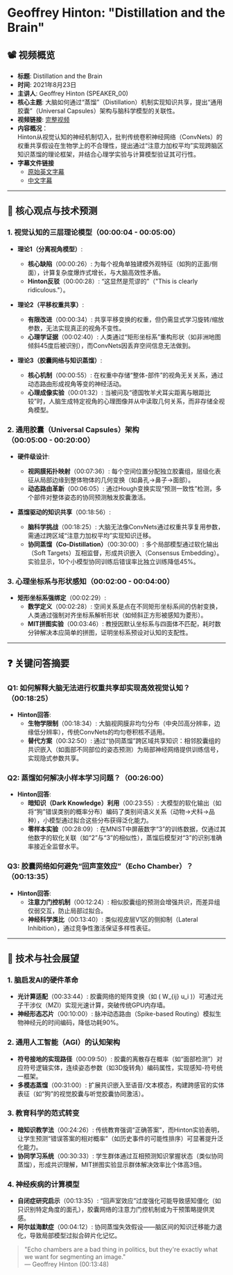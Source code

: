 # Geoffrey Hinton: "Distillation and the Brain" 

## 📽️ 视频概览
- **标题**: Distillation and the Brain  
- **时间**: 2021年8月23日
- **主讲人**: Geoffrey Hinton (SPEAKER_00)  
- **核心主题**: 大脑如何通过“蒸馏”（Distillation）机制实现知识共享，提出“通用胶囊”（Universal Capsules）架构与脑科学模型的关联性。  
- **视频链接**: [完整视频](https://www.youtube.com/watch?v=asZoedN31VE)  
- **内容概况**：  
Hinton从视觉认知的神经机制切入，批判传统卷积神经网络（ConvNets）的权重共享假设在生物学上的不合理性，提出通过“注意力加权平均”实现跨脑区知识蒸馏的理论框架，并结合心理学实验与计算模型验证其可行性。
- **字幕文件链接**
  - [原始英文字幕](../srt/20210823Distillation_and_the_brain.txt)
  - [中文字幕](../srt/20210823Distillation_and_the_brain-中文.txt)
---

## 🎯 核心观点与技术预测

### 1. **视觉认知的三层理论模型**（00:00:04 - 00:05:00）
- **理论1（分离视角模型）**:
  - **核心缺陷**（00:00:26）: 为每个视角单独建模外观特征（如狗的正面/侧面），计算复杂度爆炸式增长，与大脑高效性矛盾。  
  - **Hinton反驳**（00:00:28）: “这显然是荒谬的”（"This is clearly ridiculous."）。

- **理论2（平移权重共享）**:
  - **有限改进**（00:00:34）: 共享平移变换的权重，但仍需显式学习旋转/缩放参数，无法实现真正的视角不变性。  
  - **心理学证据**（00:02:40）: 人类通过“矩形坐标系”重构形状（如非洲地图倾斜45度后被识别），而ConvNets因丢弃空间信息无法做到。

- **理论3（胶囊网络与知识蒸馏）**:
  - **核心机制**（00:00:55）: 在权重中存储“整体-部件”的视角无关关系，通过动态路由形成视角等变的神经活动。  
  - **心理成像实验**（00:01:32）: 当被问及“德国牧羊犬耳尖距离与眼距比较”时，人脑生成特定视角的心理图像并从中读取几何关系，而非存储全视角模型。

### 2. **通用胶囊（Universal Capsules）架构**（00:05:00 - 00:20:00）
- **硬件级设计**:
  - **视网膜拓扑映射**（00:07:36）: 每个空间位置分配独立胶囊组，层级化表征从局部边缘到整体物体的几何变换（如鼻孔→鼻子→面部）。  
  - **动态路由革新**（00:06:05）: 通过Hough变换实现“预测一致性”检测，多个部件对整体姿态的协同预测触发胶囊激活。

- **蒸馏驱动的知识共享**（00:18:56）:
  - **脑科学挑战**（00:18:25）: 大脑无法像ConvNets通过权重共享复用参数，需通过跨区域“注意力加权平均”实现知识迁移。  
  - **协同蒸馏（Co-Distillation）**（00:30:00）: 多个局部模型通过软化输出（Soft Targets）互相监督，形成共识嵌入（Consensus Embedding）。实验显示，10个小模型协同训练后错误率比独立训练降低45%。

### 3. **心理坐标系与形状感知**（00:02:00 - 00:04:00）
- **矩形坐标系强绑定**（00:02:29）:
  - **数学定义**（00:02:28）: 空间关系是点在不同矩形坐标系间的仿射变换，人类通过强制对齐坐标系解析形状（如倾斜正方形被感知为菱形）。  
  - **MIT拼图实验**（00:03:46）: 教授因默认坐标系与四面体不匹配，耗时数分钟解决本应简单的拼图，证明坐标系预设对认知的支配性。

---

## ❓ 关键问答摘要

### Q1: 如何解释大脑无法进行权重共享却实现高效视觉认知？（00:18:25）
- **Hinton回答**:
  - **生物学限制**（00:18:34）: 大脑视网膜非均匀分布（中央凹高分辨率，边缘低分辨率），传统ConvNets的均匀卷积核不适用。  
  - **替代方案**（00:32:50）: 通过“协同蒸馏”跨区域共享知识：相邻胶囊组的共识嵌入（如面部不同部位的姿态预测）为局部神经网络提供训练信号，实现隐式参数共享。

### Q2: 蒸馏如何解决小样本学习问题？（00:26:00）
- **Hinton回答**:
  - **暗知识（Dark Knowledge）利用**（00:23:55）: 大模型的软化输出（如将“狗”错误类别的概率分布）编码了类别间语义关系（动物→犬科→品种），小模型通过拟合这些分布获得泛化能力。  
  - **零样本实验**（00:28:09）: 在MNIST中屏蔽数字“3”的训练数据，仅通过其他数字的软化关联（如“2”与“3”的相似性），蒸馏后模型对“3”的识别准确率接近全监督水平。

### Q3: 胶囊网络如何避免“回声室效应”（Echo Chamber）？（00:13:35）
- **Hinton回答**:
  - **注意力门控机制**（00:12:24）: 相似胶囊组的预测会增强共识，而差异组仅弱交互，防止局部过拟合。  
  - **神经科学类比**（00:13:40）: 类似视皮层V1区的侧抑制（Lateral Inhibition），通过竞争性激活保证多样性表征。

---

## 🔮 技术与社会展望

### 1. **脑启发AI的硬件革命**
- **光计算适配**（00:33:44）: 胶囊网络的矩阵变换（如 \( W_{ij} u_i \)）可通过光子干涉仪（MZI）实现光速计算，突破传统GPU内存墙。  
- **神经形态芯片**（00:10:00）: 脉冲动态路由（Spike-based Routing）模拟生物神经元的时间编码，降低功耗90%。

### 2. **通用人工智能（AGI）的认知架构**
- **符号接地的实现路径**（00:09:50）: 胶囊的离散存在概率（如“面部检测”）对应符号逻辑实体，连续姿态参数（如3D旋转角）编码属性，实现感知-符号统一框架。  
- **多模态蒸馏**（00:31:00）: 扩展共识嵌入至语音/文本模态，构建跨感官的实体表征（如“狗”的视觉胶囊与听觉胶囊协同激活）。

### 3. **教育科学的范式转变**
- **暗知识教学法**（00:24:26）: 传统教育强调“正确答案”，而Hinton实验表明，让学生预测“错误答案的相对概率”（如历史事件的可能性排序）可显著提升泛化能力。  
- **协同学习系统**（00:30:33）: 学生群体通过互相预测知识掌握状态（类似协同蒸馏），形成共识理解，MIT拼图实验显示群体解决效率比个体高3倍。

### 4. **神经疾病的计算模型**
- **自闭症研究启示**（00:13:35）: “回声室效应”过度强化可能导致感知僵化（如只识别特定角度的面孔），胶囊网络的注意力门控机制或为干预策略提供灵感。  
- **阿尔兹海默症**（00:04:12）: 协同蒸馏失效假设——脑区间的知识迁移能力退化，导致局部模型过拟合碎片化记忆。

> "Echo chambers are a bad thing in politics, but they're exactly what we want for segmenting an image."  
> — Geoffrey Hinton (00:13:48)

